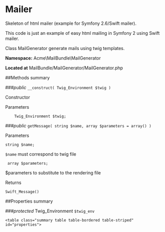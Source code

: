Mailer
======

Skeleton of html mailer (example for Symfony 2.6/Swift mailer).

This code is just an example of easy html mailing in Symfony 2 using Swift mailer.

Class MailGenerator generate mails using twig templates.

__Namespace:__  Acme\MailBundle\MailGenerator

__Located at__  MailBundle/MailGenerator/MailGenerator.php
        
##Methods summary


###_public_ `__construct( Twig_Environment $twig )`

Constructor

Parameters
    
        Twig_Environment $twig;

###_public_ `getMessage( string $name, array $parameters = array() )` 

Parameters

    string $name;
    
`$name` must correspond to twig file
          
     array $parameters;
     
$parameters to substitute to the rendering file

Returns

    Swift_Message()
    
##Properties summary

###_protected_ Twig_Environment `$twig_env`

    <table class="summary table table-bordered table-striped" id="properties">
